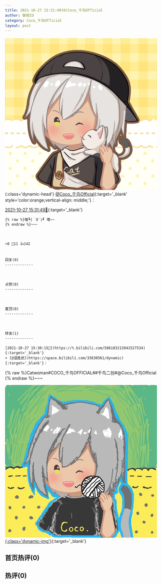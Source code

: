 ```yaml
---
title: 2021-10-27 15:31:49(0)Coco_千鸟Official
author: 御坂IO
category: Coco_千鸟Official
layout: post
---
```


![img](/images/85e485bc0dbd0cde4d15f24d7cffe9704618ad10.jpg){:class='dynamic-head'}
[@Coco_千鸟Official](https://space.bilibili.com/1891728206/dynamic){:target='_blank' style='color:orange;vertical-align: middle;'}：

[2021-10-27 15:31:49🔗](https://t.bilibili.com/586183617672649923){:target='_blank'}

~~~
{% raw %}喵┗|｀O′|┛ 嗷~~
{% endraw %}~~~



↪️0 💬11 👍142


回复(0)
-------------



点赞(0)
-------------



置顶(0)
-------------



转发(1)
-------------

[2021-10-27 15:30:15🔗](https://t.bilibili.com/586183213941527534){:target='_blank'}
+ [@温胜武](https://space.bilibili.com/33630561/dynamic){:target='_blank'}：
~~~
{% raw %}Catwoman#COCO_千鸟OFFICIAL##千鸟二创#@Coco_千鸟Official 
{% endraw %}~~~


[![img](/images/bfee3ba89a8566b02809489ee4f478eb59e57106.jpg){:class='dynamic-img'}](/images/bfee3ba89a8566b02809489ee4f478eb59e57106.jpg){:target='_blank'}




首页热评(0)
-------------



热评(0)
-------------



